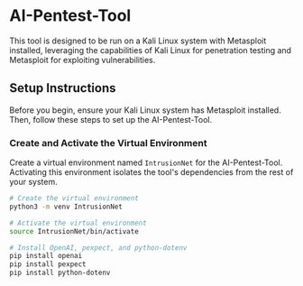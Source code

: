 # AI-Pentest-Tool

This tool is designed to be run on a Kali Linux system with Metasploit installed, leveraging the capabilities of Kali Linux for penetration testing and Metasploit for exploiting vulnerabilities.

## Setup Instructions

Before you begin, ensure your Kali Linux system has Metasploit installed. Then, follow these steps to set up the AI-Pentest-Tool.

### Create and Activate the Virtual Environment

Create a virtual environment named `IntrusionNet` for the AI-Pentest-Tool. Activating this environment isolates the tool's dependencies from the rest of your system.

```bash
# Create the virtual environment
python3 -m venv IntrusionNet

# Activate the virtual environment
source IntrusionNet/bin/activate

# Install OpenAI, pexpect, and python-dotenv
pip install openai
pip install pexpect
pip install python-dotenv
```
